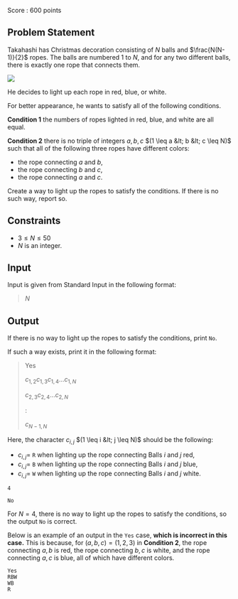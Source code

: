 Score : $600$ points

## Problem Statement

Takahashi has Christmas decoration consisting of $N$ balls and $\frac{N(N-1)}{2}$ ropes. The balls are numbered $1$ to $N$, and for any two different balls, there is exactly one rope that connects them.

![](https://img.atcoder.jp/arc131/f18d2d54777d013bec4a137f048d4609.png)

He decides to light up each rope in red, blue, or white.

For better appearance, he wants to satisfy all of the following conditions.

**Condition 1** the numbers of ropes lighted in red, blue, and white are all equal.

**Condition 2** there is no triple of integers $a, b, c$ $(1 \leq a &lt; b &lt; c \leq N)$ such that all of the following three ropes have different colors:

- the rope connecting $a$ and $b$,
- the rope connecting $b$ and $c$,
- the rope connecting $a$ and $c$.

Create a way to light up the ropes to satisfy the conditions. If there is no such way, report so.

## Constraints

- $3 \leq N \leq 50$
- $N$ is an integer.

## Input

Input is given from Standard Input in the following format:

> $N$

## Output

If there is no way to light up the ropes to satisfy the conditions, print `No`.

If such a way exists, print it in the following format:

> Yes
> 
> $c_{1,2}$$c_{1,3}$$c_{1,4}$$\ldots$$c_{1,N}$
> 
> $c_{2,3}$$c_{2,4}$$\ldots$$c_{2,N}$
> 
>  $:$
> 
> $c_{N-1,N}$

Here, the character $c_{i, j}$ $(1 \leq i &lt; j \leq N)$ should be the following:

- $c_{i, j} =$ `R` when lighting up the rope connecting Balls $i$ and $j$ red,
- $c_{i, j} =$ `B` when lighting up the rope connecting Balls $i$ and $j$ blue,
- $c_{i, j} =$ `W` when lighting up the rope connecting Balls $i$ and $j$ white.

```input1
4
```

```output1
No
```

For $N=4$, there is no way to light up the ropes to satisfy the conditions, so the output `No` is correct.

Below is an example of an output in the `Yes` case, **which is incorrect in this case.** This is because, for $(a, b, c) = (1, 2, 3)$ in **Condition 2**, the rope connecting $a, b$ is red, the rope connecting $b, c$ is white, and the rope connecting $a, c$ is blue, all of which have different colors.

```output1
Yes
RBW
WB
R
```